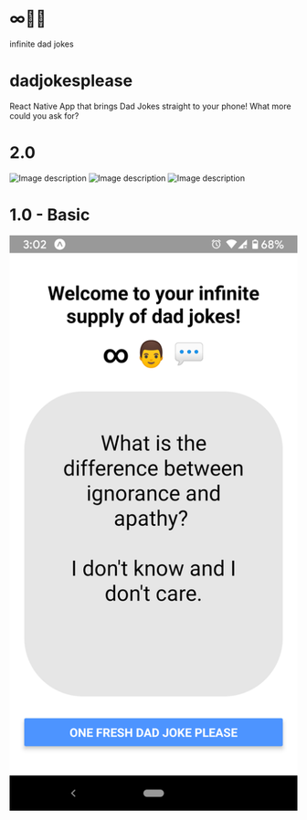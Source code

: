 # ∞👨💬
infinite dad jokes

# dadjokesplease
React Native App that brings Dad Jokes straight to your phone!
What more could you ask for?

# 2.0

![Image description](link-to-image)
![Image description](link-to-image)
![Image description](link-to-image)

# 1.0 - Basic

![Image description](https://github.com/lgm527/dadjokesplease/blob/master/assets/Screenshot_20191203-150215.png)
